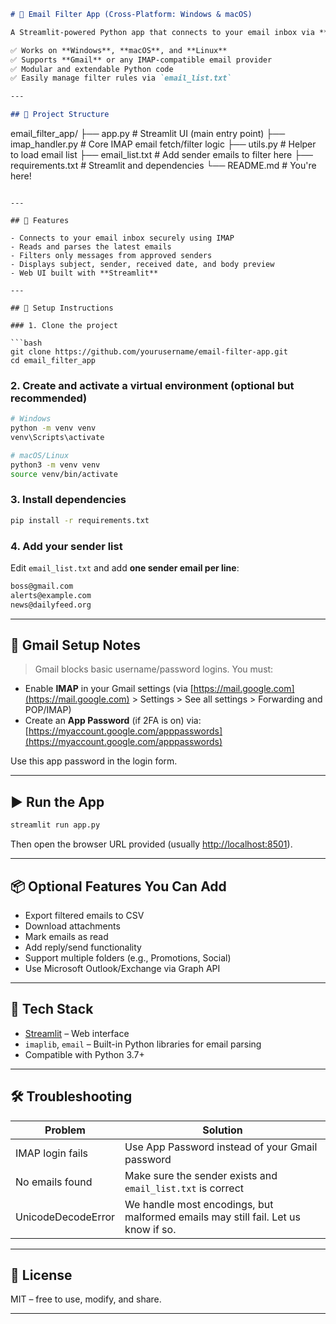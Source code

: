 
```markdown
# 📨 Email Filter App (Cross-Platform: Windows & macOS)

A Streamlit-powered Python app that connects to your email inbox via **IMAP**, filters messages from a list of approved sender addresses, and displays the results in a friendly web interface.

✅ Works on **Windows**, **macOS**, and **Linux**  
✅ Supports **Gmail** or any IMAP-compatible email provider  
✅ Modular and extendable Python code  
✅ Easily manage filter rules via `email_list.txt`  

---

## 📂 Project Structure

```

email\_filter\_app/
├── app.py                 # Streamlit UI (main entry point)
├── imap\_handler.py        # Core IMAP email fetch/filter logic
├── utils.py               # Helper to load email list
├── email\_list.txt         # Add sender emails to filter here
├── requirements.txt       # Streamlit and dependencies
└── README.md              # You're here!

````

---

## 🚀 Features

- Connects to your email inbox securely using IMAP
- Reads and parses the latest emails
- Filters only messages from approved senders
- Displays subject, sender, received date, and body preview
- Web UI built with **Streamlit**

---

## 🔧 Setup Instructions

### 1. Clone the project

```bash
git clone https://github.com/yourusername/email-filter-app.git
cd email_filter_app
````

### 2. Create and activate a virtual environment (optional but recommended)

```bash
# Windows
python -m venv venv
venv\Scripts\activate

# macOS/Linux
python3 -m venv venv
source venv/bin/activate
```

### 3. Install dependencies

```bash
pip install -r requirements.txt
```

### 4. Add your sender list

Edit `email_list.txt` and add **one sender email per line**:

```txt
boss@gmail.com
alerts@example.com
news@dailyfeed.org
```

---

## 🔐 Gmail Setup Notes

> Gmail blocks basic username/password logins. You must:

* Enable **IMAP** in your Gmail settings (via [https://mail.google.com](https://mail.google.com) > Settings > See all settings > Forwarding and POP/IMAP)
* Create an **App Password** (if 2FA is on) via:
  [https://myaccount.google.com/apppasswords](https://myaccount.google.com/apppasswords)

Use this app password in the login form.

---

## ▶️ Run the App

```bash
streamlit run app.py
```

Then open the browser URL provided (usually [http://localhost:8501](http://localhost:8501)).

---

## 📦 Optional Features You Can Add

* Export filtered emails to CSV
* Download attachments
* Mark emails as read
* Add reply/send functionality
* Support multiple folders (e.g., Promotions, Social)
* Use Microsoft Outlook/Exchange via Graph API

---

## 🧠 Tech Stack

* [Streamlit](https://streamlit.io/) – Web interface
* `imaplib`, `email` – Built-in Python libraries for email parsing
* Compatible with Python 3.7+

---

## 🛠️ Troubleshooting

| Problem            | Solution                                                                          |
| ------------------ | --------------------------------------------------------------------------------- |
| IMAP login fails   | Use App Password instead of your Gmail password                                   |
| No emails found    | Make sure the sender exists and `email_list.txt` is correct                       |
| UnicodeDecodeError | We handle most encodings, but malformed emails may still fail. Let us know if so. |

---

## 📄 License

MIT – free to use, modify, and share.

---

